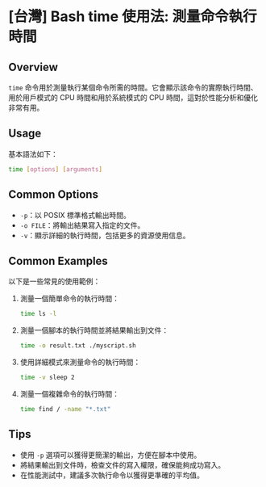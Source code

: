 # [台灣] Bash time 使用法: 測量命令執行時間

## Overview
`time` 命令用於測量執行某個命令所需的時間。它會顯示該命令的實際執行時間、用於用戶模式的 CPU 時間和用於系統模式的 CPU 時間，這對於性能分析和優化非常有用。

## Usage
基本語法如下：

```bash
time [options] [arguments]
```

## Common Options
- `-p`：以 POSIX 標準格式輸出時間。
- `-o FILE`：將輸出結果寫入指定的文件。
- `-v`：顯示詳細的執行時間，包括更多的資源使用信息。

## Common Examples
以下是一些常見的使用範例：

1. 測量一個簡單命令的執行時間：

    ```bash
    time ls -l
    ```

2. 測量一個腳本的執行時間並將結果輸出到文件：

    ```bash
    time -o result.txt ./myscript.sh
    ```

3. 使用詳細模式來測量命令的執行時間：

    ```bash
    time -v sleep 2
    ```

4. 測量一個複雜命令的執行時間：

    ```bash
    time find / -name "*.txt"
    ```

## Tips
- 使用 `-p` 選項可以獲得更簡潔的輸出，方便在腳本中使用。
- 將結果輸出到文件時，檢查文件的寫入權限，確保能夠成功寫入。
- 在性能測試中，建議多次執行命令以獲得更準確的平均值。